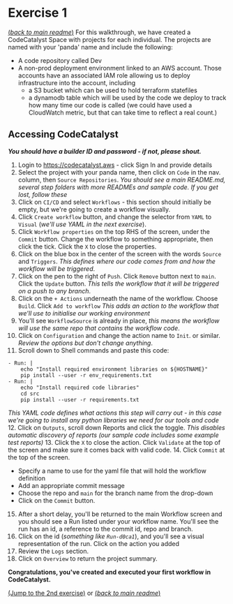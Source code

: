 # Exercise 1
[(_back to main readme_)](../README.md)
For this walkthrough, we have created a CodeCatalyst Space with projects for each individual. The projects are named with your 'panda' name and include the following:
* A code repository called Dev
* A non-prod deployment environment linked to an AWS account. Those accounts have an associated IAM role allowing us to deploy infrastructure into the account, including
  * a S3 bucket which can be used to hold terraform statefiles
  * a dynamodb table which will be used by the code we deploy to track how many time our code is called (we could have used a CloudWatch metric, but that can take time to reflect a real count.)
## Accessing CodeCatalyst
***You should have a builder ID and password - if not, please shout.***
1. Login to https://codecatalyst.aws - click Sign In and provide details
2. Select the project with your panda name, then click on `Code` in the nav. column, then `Source Repositories`.
   _You should see a main README.md, several step folders with more READMEs and sample code. If you get lost, follow these_
3. Click on `CI/CD` and select `Workflows` - this section should initially be empty, but we're going to create a workflow visually.
4. Click `Create workflow` button, and change the selector from `YAML` to `Visual` (_we'll use YAML in the next exercise_).
5. Click `Workflow properties` on the top RHS of the screen, under the `Commit` button. Change the workflow to something appropriate, then click the tick. Click the `X` to close the properties.
6. Click on the blue box in the center of the screen with the words `Source` and `Triggers`. _This defines where our code comes from and how the workflow will be triggered_.
7. Click on the pen to the right of `Push`. Click `Remove` button next to `main`. Click the `Update` button. _This tells the workflow that it will be triggered on a push to any branch_.
8. Click on the `+ Actions` underneath the name of the workflow. Choose `Build`. Click `Add to workflow` _This adds an action to the workflow that we'll use to initialise our working environment_
9. You'll see `WorkflowSource` is already in place, _this means the workflow will use the same repo that contains the workflow code_. 
10. Click on `Configuration` and change the action name to `Init`. or similar. _Review the options but don't change anything_.
11. Scroll down to Shell commands and paste this code:
```
- Run: |
    echo "Install required environment libraries on ${HOSTNAME}"
    pip install --user -r env_requirements.txt
- Run: |
    echo "Install required code libraries"
    cd src
    pip install --user -r requirements.txt
```
_This YAML code defines what actions this step will carry out - in this case we're going to install any python libraries we need for our tools and code_
12.  Click on `Outputs`, scroll down Reports and click the toggle. _This disables automatic discovery of reports (our sample code includes some example test reports)_
13.  Click the `X` to close the action. Click `Validate` at the top of the screen and make sure it comes back with valid code.
14.  Click `Commit` at the top of the screen.
  * Specify a name to use for the yaml file that will hold the workflow definition
  *   Add an appropriate commit message
  *   Choose the repo and `main` for the branch name from the drop-down
  *   Click on the `Commit` button.

15.   After a short delay, you'll be returned to the main Workflow screen and you should see a Run listed under your workflow name. You'll see the run has an id, a reference to the commit id, repo and branch.
16.   Click on the id (_something like `Run-d0ca1`_), and you'll see a visual representation of the run. Click on the action you added
17. Review the `Logs` section.   
18. Click on `Overview` to return the project summary.

**Congratulations, you've created and executed your first workflow in CodeCatalyst.**

[(Jump to the 2nd exercise)](../step2/README.md) or [(_back to main readme_)](../README.md)